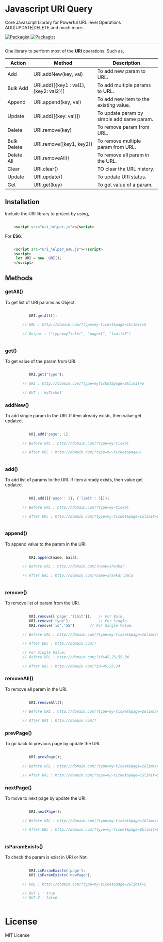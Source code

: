 # Javascript URI Query
Core Javascript Library for Powerful URL level Operations ADD|UPDATE|DELETE and much more...

[![Packagist](https://img.shields.io/badge/v.2.0-Build-green.svg)](https://github.com/global-source/javascript_uri_query/releases/tag/v.2)
[![Packagist](https://img.shields.io/badge/ES6-Support-blue.svg)](https://github.com/global-source/javascript_uri_query)

___

One library to perform most of the **URI** operations. 
Such as,
 
 
 Action       | Method                            | Description |
 -------------|-----------------------------------|-------------|
  Add         | URI.addNew(key, val)              | To add new param to URL. |
  Bulk Add    | URI.add([{key1 : val1},{key2: val2}])| To add multiple params to URL.|
  Append      | URI.append(key, val)              | To add new item to the existing value. |
  Update      | URI.add([{key: val}])            | To update param by simple add same param. |
  Delete      | URI.remove(key)                | To remove param from URL. |
  Bulk Delete | URI.remove([key1, key2])      | To remove multiple param from URL. |
  Delete All  | URI.removeAll()                   | To remove all param in the URL. |
  Clear       | URI.clear()                       | TO clear the URL history. |
  Update      | URI.update()                      | To update URI status. |
  Get         | URI.get(key)                   | To get value of a param. |


## Installation

Include the URI library to project by using,

```html

    <script src="uri_helper.js"></script>
```    

For **ES6**:

```html

    <script src="uri_helper_es6.js"></script>
    <script>
     let URI = new _URI(); 
    </script>
``` 
    
## Methods
  
  ### getAll()
  
  To get list of URI params as Object.    
    
```javascript
    
           URI.getAll();    
        
        // URL : http://domain.com/?type=my-ticket&page=1&limit=5
        
        // Output : ["type=myTicket", "page=1", "limit=5"]
        
```
        

### get()
  
To get value of the param from URI.
        
```javascript

           URI.get('type');
        
        // URI : http://domain.com/?type=myTicket&page=2&limit=5
        
        // OUT : 'myTicket'
 ```
                
### addNew()
  
To add single param to the URI. If item already exists, then value get updated.    
       
```javascript 
   
           URI.add('page', 1);
        
        // Before URL : http://domain.com/?type=my-ticket
        
        // After URL : http://domain.com/?type=my-ticket&page=1
        
```
        
### add()
  
To add list of params to the URI. If item already exists, then value get updated.    
       
```javascript 
   
           URI.add([{'page': 1}, {'limit': 5}]);
        
        // Before URL : http://domain.com/?type=my-ticket
        
        // After URL : http://domain.com/?type=my-ticket&page=1&limit=5
        
```
        
### append()
  
To append value to the param in the URI.   
       
```javascript 
   
           URI.append(name, bala);
        
        // Before URL : http://domain.com/?name=shankar
        
        // After URL : http://domain.com/?name=shankar,bala
        
```

### remove()
  
To remove list of param from the URI.
      
```javascript
  
           URI.remove(['page','limit']);   // For Bulk.
           URI.remove('type');             // For Single.   
           URI.remove('id','55')       // For Single Value.
        
        // Before URL : http://domain.com/?type=my-ticket&page=1&limit=5
        
        // After URL : http://domain.com/?
        
        // For Single Value:
        // Before URL : http://domain.com/?id=45,23,55,34
        
        // After URL : http://domain.com/?id=45,23,34
```        
     
### removeAll()
  
To remove all param in the URI.
       
```javascript
   
           URI.removeAll();
        
        // Before URI : http://domain.com/?type=my-ticket&page=2&limit=5
        
        // After URI : http://domain.com/?
```        
     
### prevPage()
    
To go back to previous page by update the URI.
       
```javascript
   
           URI.prevPage();
        
        // Before URL : http://domain.com/?type=my-ticket&page=2&limit=5
        
        // After URL : http://domain.com/?type=my-ticket&page=1&limit=5
```        
        
### nextPage()
  
To move to next page by update the URI.
        
```javascript
   
           URI.nextPage();
        
        // Before URL : http://domain.com/?type=my-ticket&page=1&limit=5
        
        // After URL : http://domain.com/?type=my-ticket&page=2&limit=5
        
```

### isParamExists()
  
To check the param is exist in URI or Not.
        
```javascript
        
           URI.isParamExists('page');        
           URI.isParamExists('newPage');
        
        // URL : http://domain.com/?type=my-ticket&page=2&limit=5
        
        // OUT 1 : true
        // OUT 2 : false
       
```        
        
# License 
   
   MIT License
